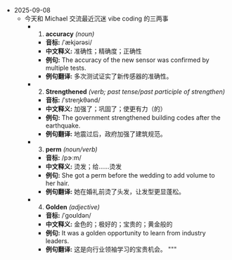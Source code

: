 - 2025-09-08
	- 今天和 Michael 交流最近沉迷 vibe coding 的三两事
		- 1. **accuracy** *(noun)*
			- **音标:** /ˈækjərəsi/
			- **中文释义:** 准确性；精确度；正确性
			- **例句:** The accuracy of the new sensor was confirmed by multiple tests.
			- **例句翻译:** 多次测试证实了新传感器的准确性。
		- 2. **Strengthened** *(verb; past tense/past participle of strengthen)*
			- **音标:** /ˈstreŋkθənd/
			- **中文释义:** 加强了；巩固了；使更有力（的）
			- **例句:** The government strengthened building codes after the earthquake.
			- **例句翻译:** 地震过后，政府加强了建筑规范。
		- 3. **perm** *(noun/verb)*
			- **音标:** /pɝːm/
			- **中文释义:** 烫发；给……烫发
			- **例句:** She got a perm before the wedding to add volume to her hair.
			- **例句翻译:** 她在婚礼前烫了头发，让发型更显蓬松。
		- 4. **Golden** *(adjective)*
			- **音标:** /ˈɡoʊldən/
			- **中文释义:** 金色的；极好的；宝贵的；黄金般的
			- **例句:** It was a golden opportunity to learn from industry leaders.
			- **例句翻译:** 这是向行业领袖学习的宝贵机会。
			  """